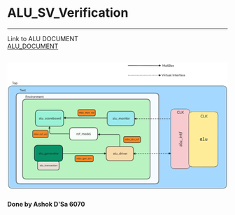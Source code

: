# ALU_SV_Verification
----------

Link to ALU DOCUMENT \
[ ALU_DOCUMENT ](https://docs.google.com/document/d/19b04CCKntM_JdmZK_s656uqjLfL94ymr/edit?usp=sharing&ouid=108282355793634064022&rtpof=true&sd=true)

![ALU TESTBENCH](<Test Bench Architecture/Test_Bench_Architecture_ALU_with_BG.png>)
----------
#### Done by Ashok D'Sa 6070
